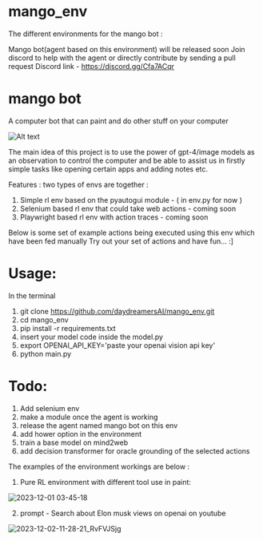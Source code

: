 # mango_env
The different environments for the mango bot :

Mango bot(agent based on this environment) will be released soon 
Join discord to help with the agent or directly contribute by sending a pull request
Discord link - https://discord.gg/Cfa7ACqr
# mango bot
A computer bot that can paint and do other stuff on your computer

<img src="original.jpg" alt="Alt text" title="Optional title">


The main idea of this project is to use the power of gpt-4/image models as an observation to control the computer and be able to assist us in firstly simple tasks like opening certain apps and adding notes etc.

Features :
two types of envs are together :
1) Simple rl env based on the pyautogui module - ( in env.py for now )
2) Selenium based rl env that could take web actions - coming soon 
3) Playwright based rl env with action traces - coming soon

Below is some set of example actions being executed using this env which have been fed manually
Try out your set of actions and have fun... :]

# Usage: 

In the terminal

1) git clone https://github.com/daydreamersAI/mango_env.git
2) cd mango_env
3) pip install -r requirements.txt
4) insert your model code inside the model.py
5) export OPENAI_API_KEY='paste your openai vision api key'
6) python main.py


# Todo:
1) Add selenium env
2) make a module once the agent is working
3) release the agent named mango bot on this env
4) add hower option in the environment
5) train a base model on mind2web
6) add decision transformer for oracle grounding of the selected actions 

The examples of the environment workings are below :

1) Pure RL environment with different tool use in paint:

![2023-12-01 03-45-18](https://github.com/daydreamersAI/mango/assets/61907310/55fd7a07-8ad0-4a4b-95ef-71dee3e37918)

2) prompt - Search about Elon musk views on openai on youtube

![2023-12-02-11-28-21_RvFVJSjg](https://github.com/daydreamersAI/mango/assets/61907310/48c1e3ce-c7a7-4171-aff7-68a6dd1a1d88)

